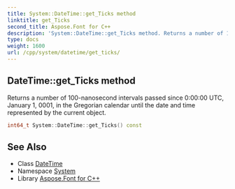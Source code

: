 ```yaml
---
title: System::DateTime::get_Ticks method
linktitle: get_Ticks
second_title: Aspose.Font for C++
description: 'System::DateTime::get_Ticks method. Returns a number of 100-nanosecond intervals passed since 0:00:00 UTC, January 1, 0001, in the Gregorian calendar until the date and time represented by the current object in C++.'
type: docs
weight: 1600
url: /cpp/system/datetime/get_ticks/
---
```

## DateTime::get_Ticks method


Returns a number of 100-nanosecond intervals passed since 0:00:00 UTC, January 1, 0001, in the Gregorian calendar until the date and time represented by the current object.

```cpp
int64_t System::DateTime::get_Ticks() const
```

## See Also

* Class [DateTime](../)
* Namespace [System](../../)
* Library [Aspose.Font for C++](../../../)
